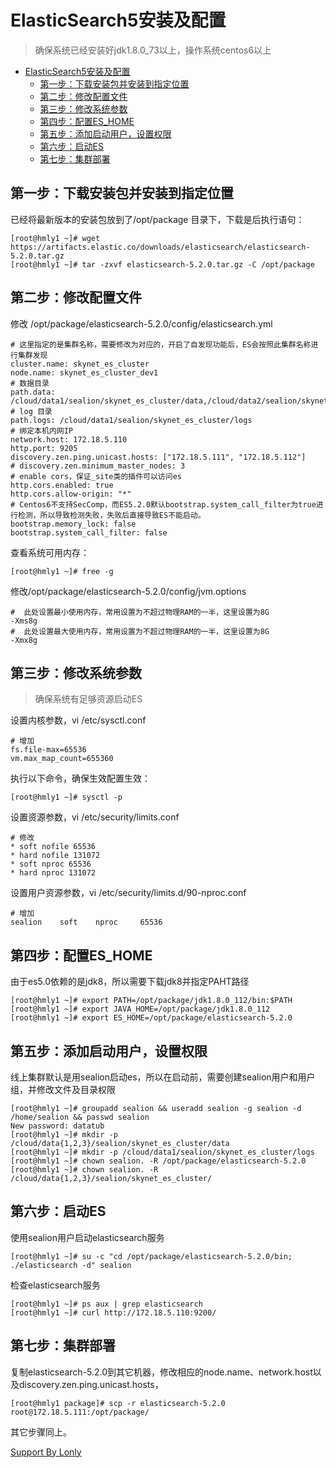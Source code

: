 # ElasticSearch5安装及配置

> 确保系统已经安装好jdk1.8.0_73以上，操作系统centos6以上
> 
<!-- TOC -->

- [ElasticSearch5安装及配置](#elasticsearch5)
    - [第一步：下载安装包并安装到指定位置](#)
    - [第二步：修改配置文件](#)
    - [第三步：修改系统参数](#)
    - [第四步：配置ES_HOME](#es_home)
    - [第五步：添加启动用户，设置权限](#)
    - [第六步：启动ES](#es)
    - [第七步：集群部署](#)

<!-- /TOC -->

## 第一步：下载安装包并安装到指定位置
已经将最新版本的安装包放到了/opt/package 目录下，下载是后执行语句：
```
[root@hmly1 ~]# wget https://artifacts.elastic.co/downloads/elasticsearch/elasticsearch-5.2.0.tar.gz
[root@hmly1 ~]# tar -zxvf elasticsearch-5.2.0.tar.gz -C /opt/package
```

## 第二步：修改配置文件
修改 /opt/package/elasticsearch-5.2.0/config/elasticsearch.yml
```
# 这里指定的是集群名称，需要修改为对应的，开启了自发现功能后，ES会按照此集群名称进行集群发现
cluster.name: skynet_es_cluster
node.name: skynet_es_cluster_dev1 
# 数据目录
path.data: /cloud/data1/sealion/skynet_es_cluster/data,/cloud/data2/sealion/skynet_es_cluster/data,/cloud/data3/sealion/skynet_es_cluster/data
# log 目录
path.logs: /cloud/data1/sealion/skynet_es_cluster/logs
# 绑定本机内网IP
network.host: 172.18.5.110
http.port: 9205
discovery.zen.ping.unicast.hosts: ["172.18.5.111", "172.18.5.112"]
# discovery.zen.minimum_master_nodes: 3
# enable cors，保证_site类的插件可以访问es
http.cors.enabled: true
http.cors.allow-origin: "*"
# Centos6不支持SecComp，而ES5.2.0默认bootstrap.system_call_filter为true进行检测，所以导致检测失败，失败后直接导致ES不能启动。
bootstrap.memory_lock: false
bootstrap.system_call_filter: false
```

查看系统可用内存：
```
[root@hmly1 ~]# free -g
```

修改/opt/package/elasticsearch-5.2.0/config/jvm.options
```
#  此处设置最小使用内存，常用设置为不超过物理RAM的一半，这里设置为8G
-Xms8g
#  此处设置最大使用内存，常用设置为不超过物理RAM的一半，这里设置为8G
-Xmx8g
```

## 第三步：修改系统参数

> 确保系统有足够资源启动ES

设置内核参数，vi /etc/sysctl.conf
```
# 增加
fs.file-max=65536
vm.max_map_count=655360
```

执行以下命令，确保生效配置生效：
```
[root@hmly1 ~]# sysctl -p
```

设置资源参数，vi /etc/security/limits.conf
```
# 修改
* soft nofile 65536
* hard nofile 131072
* soft nproc 65536
* hard nproc 131072
```

设置用户资源参数，vi /etc/security/limits.d/90-nproc.conf
```
# 增加
sealion    soft    nproc     65536
```

## 第四步：配置ES_HOME
由于es5.0依赖的是jdk8，所以需要下载jdk8并指定PAHT路径
```
[root@hmly1 ~]# export PATH=/opt/package/jdk1.8.0_112/bin:$PATH
[root@hmly1 ~]# export JAVA_HOME=/opt/package/jdk1.8.0_112
[root@hmly1 ~]# export ES_HOME=/opt/package/elasticsearch-5.2.0
```

## 第五步：添加启动用户，设置权限
线上集群默认是用sealion启动es，所以在启动前，需要创建sealion用户和用户组，并修改文件及目录权限
```
[root@hmly1 ~]# groupadd sealion && useradd sealion -g sealion -d /home/sealion && passwd sealion
New password: datatub
[root@hmly1 ~]# mkdir -p /cloud/data{1,2,3}/sealion/skynet_es_cluster/data
[root@hmly1 ~]# mkdir -p /cloud/data1/sealion/skynet_es_cluster/logs
[root@hmly1 ~]# chown sealion. -R /opt/package/elasticsearch-5.2.0
[root@hmly1 ~]# chown sealion. -R /cloud/data{1,2,3}/sealion/skynet_es_cluster/
```

## 第六步：启动ES
使用sealion用户启动elasticsearch服务
```
[root@hmly1 ~]# su -c "cd /opt/package/elasticsearch-5.2.0/bin; ./elasticsearch -d" sealion
```

检查elasticsearch服务
```
[root@hmly1 ~]# ps aux | grep elasticsearch
[root@hmly1 ~]# curl http://172.18.5.110:9200/
```

## 第七步：集群部署
复制elasticsearch-5.2.0到其它机器，修改相应的node.name、network.host以及discovery.zen.ping.unicast.hosts，
```
[root@hmly1 package]# scp -r elasticsearch-5.2.0 root@172.18.5.111:/opt/package/
```
其它步骤同上。

[Support By Lonly](mailto:lonly197@gmail.com)